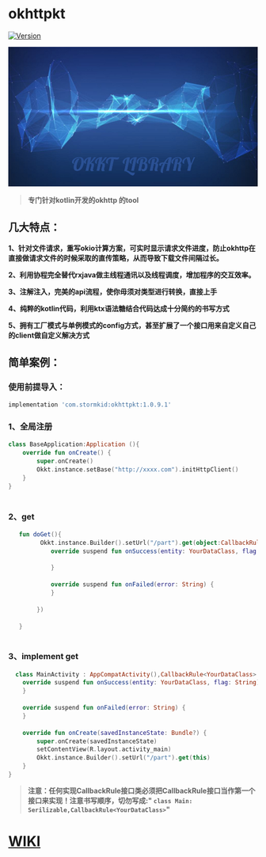 # okhttpkt
[ ![Version](https://api.bintray.com/packages/stokid/library/okhttpkt/images/download.svg?version=1.0.9.1) ](https://bintray.com/stokid/library/okhttpkt/1.0.9.1/link)

![img](readme/OKKT.jpg)

>**专门针对kotlin开发的okhttp 的tool**

## 几大特点：
**1、针对文件请求，重写okio计算方案，可实时显示请求文件进度，防止okhttp在直接做请求文件的时候采取的直传策略，从而导致下载文件间隔过长。**

**2、利用协程完全替代rxjava做主线程通讯以及线程调度，增加程序的交互效率。**

**3、注解注入，完美的api流程，使你毋须对类型进行转换，直接上手**

**4、纯粹的kotlin代码，利用ktx语法糖结合代码达成十分简约的书写方式**

**5、拥有工厂模式与单例模式的config方式，甚至扩展了一个接口用来自定义自己的client做自定义解决方式**

## 简单案例：

### 使用前提导入：
```gradle
implementation 'com.stormkid:okhttpkt:1.0.9.1'
```

### 1、全局注册

```kotlin
class BaseApplication:Application (){
    override fun onCreate() {
        super.onCreate()
        Okkt.instance.setBase("http://xxxx.com").initHttpClient()
    }
}
    
```

### 2、get
```kotlin
   fun doGet(){
         Okkt.instance.Builder().setUrl("/part").get(object:CallbackRule<YourDataClass>{
            override suspend fun onSuccess(entity: YourDataClass, flag: String) {
                
            }

            override suspend fun onFailed(error: String) {
            }

        })
  
   }
  
```

### 3、implement get
```kotlin
  class MainActivity : AppCompatActivity(),CallbackRule<YourDataClass> ,Serializable{
    override suspend fun onSuccess(entity: YourDataClass, flag: String) {
    }

    override suspend fun onFailed(error: String) {
    }

    override fun onCreate(savedInstanceState: Bundle?) {
        super.onCreate(savedInstanceState)
        setContentView(R.layout.activity_main)
        Okkt.instance.Builder().setUrl("/part").get(this)
    }
}
```
> **注意：任何实现CallbackRule接口类必须把CallbackRule接口当作第一个接口来实现！注意书写顺序，切勿写成:"
```class Main: Serilizable,CallbackRule<YourDataClass>```"**


# [WIKI](https://github.com/StormKid/okhttpkt/wiki)

